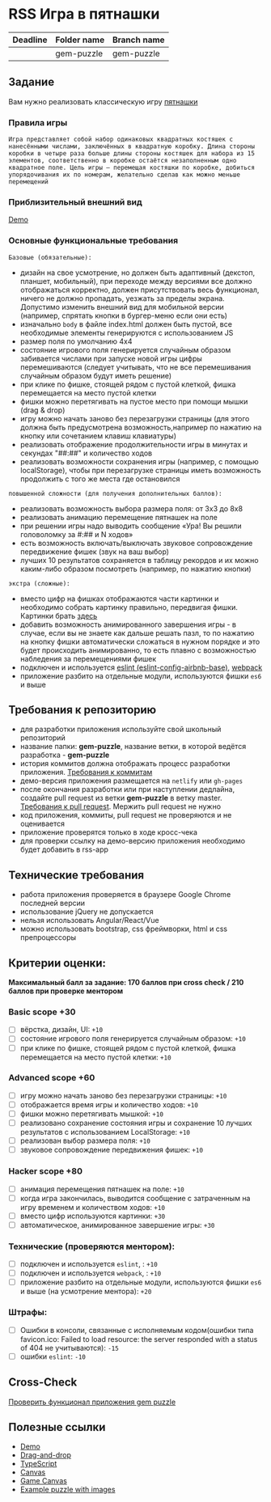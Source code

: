 # RSS Игра в пятнашки

| Deadline | Folder name | Branch name |
| -------- | ----------- | ----------- |
|          | gem-puzzle  | gem-puzzle  |

## Задание

Вам нужно реализовать классическую игру [пятнашки](https://ru.wikipedia.org/wiki/Игра_в_15)

### Правила игры

`Игра представляет собой набор одинаковых квадратных костяшек с нанесёнными числами, заключённых в квадратную коробку. Длина стороны коробки в четыре раза больше длины стороны костяшек для набора из 15 элементов, соответственно в коробке остаётся незаполненным одно квадратное поле. Цель игры — перемещая костяшки по коробке, добиться упорядочивания их по номерам, желательно сделав как можно меньше перемещений`

### Приблизительный внешний вид

[Demo](https://xmelsky-gem-puzzle.netlify.app/)

### Основные функциональные требования

`Базовые (обязательные):`

- дизайн на свое усмотрение, но должен быть адаптивный (декстоп, планшет, мобильный), при переходе между версиями все должно отображаться корректно, должен присутствовать весь функционал, ничего не должно пропадать, уезжать за пределы экрана. Допустимо изменить внешний вид для мобильной версии (например, спрятать кнопки в бургер-меню если они есть)
- изначально `body` в файле index.html должен быть пустой, все необходимые элементы генерируются с использованием JS
- размер поля по умолчанию 4х4
- состояние игрового поля генерируется случайным образом забивается числами при запуске новой игры цифры перемешиваются (следует учитывать, что не все перемешивания случайным образом будут иметь решение)
- при клике по фишке, стоящей рядом с пустой клеткой, фишка перемещается на место пустой клетки
- фишки можно перетягивать на пустое место при помощи мышки (drag & drop)
- игру можно начать заново без перезагрузки страницы (для этого должна быть предусмотрена возможность,например по нажатию на кнопку или сочетанием клавиш клавиатуры)
- реализовать отображение продолжительности игры в минутах и секундах "##:##" и количество ходов
- реализовать возможности сохранения игры (например, с помощью localStorage), чтобы при перезагрузке страницы иметь возможность продолжить с того же места где остановился

`повышенной сложности (для получения дополнительных баллов):`

- реализовать возможность выбора размера поля: от 3х3 до 8х8
- реализовать анимацию перемещение пятнашек на поле
- при решении игры надо выводить сообщение «Ура! Вы решили головоломку за #:## и N ходов»
- есть возможность включать/выключать звуковое сопровождение передвижение фишек (звук на ваш выбор)
- лучших 10 результатов сохраняется в таблицу рекордов и их можно каким-либо образом посмотреть (например, по нажатию кнопки)

`экстра (сложные):`

- вместо цифр на фишках отображаются части картинки и необходимо собрать картинку правильно, передвигая фишки. Картинки брать [здесь](https://github.com/irinainina/image-data/tree/master/box)
- добавить возможность анимированного завершения игры - в случае, если вы не знаете как дальше решать пазл, то по нажатию на кнопку фишки автоматически сложаться в нужном порядке и это будет происходить анимированно, то есть плавно с возможностью набледения за перемещениями фишек
- подключен и используется [eslint (eslint-config-airbnb-base)](https://eslint.org/), [webpack](https://webpack.js.org/)
- приложение разбито на отдельные модули, используются фишки `es6` и выше

## Требования к репозиторию

- для разработки приложения используйте свой школьный репозиторий
- название папки: **gem-puzzle**, название ветки, в которой ведётся разработка - **gem-puzzle**
- история коммитов должна отображать процесс разработки приложения. [Требования к коммитам](https://docs.rs.school/#/git-convention)
- демо-версия приложения размещается на `netlify` или `gh-pages`
- после окончания разработки или при наступлении дедлайна, создайте pull request из ветки **gem-puzzle** в ветку master. [Требования к pull request](https://rs.school/docs/ru/pull-request-review-process#описание-pull-request-должно-содержать-следующую-информацию). Мержить pull request не нужно
- код приложения, коммиты, pull request не проверяются и не оценивается
- приложение проверятся только в ходе кросс-чека
- для проверки ссылку на демо-версию приложения необходимо будет добавить в rss-app

## Технические требования

- работа приложения проверяется в браузере Google Chrome последней версии
- использование jQuery не допускается
- нельзя использовать Angular/React/Vue
- можно использовать bootstrap, css фреймворки, html и css препроцессоры

## Критерии оценки:

**Максимальный балл за задание: 170 баллов при cross check / 210 баллов при проверке ментором**

### Basic scope +30

- [ ] вёрстка, дизайн, UI: `+10`
- [ ] состояние игрового поля генерируется случайным образом: `+10`
- [ ] при клике по фишке, стоящей рядом с пустой клеткой, фишка перемещается на место пустой клетки: `+10`

### Advanced scope +60

- [ ] игру можно начать заново без перезагрузки страницы: `+10`
- [ ] отображается время игры и количество ходов: `+10`
- [ ] фишки можно перетягивать мышкой: `+10`
- [ ] реализовано сохранение состояния игры и сохранение 10 лучших результатов с использованием LocalStorage: `+10`
- [ ] реализован выбор размера поля: `+10`
- [ ] звуковое сопровождение передвижения фишек: `+10`

### Hacker scope +80

- [ ] анимация перемещения пятнашек на поле: `+10`
- [ ] когда игра закончилась, выводится сообщение с затраченным на игру временем и количеством ходов: `+10`
- [ ] вместо цифр используются картинки: `+30`
- [ ] автоматическое, анимированное завершение игры: `+30`

### Технические (проверяются ментором):

- [ ] подключен и используется `eslint`, : `+10`
- [ ] подключен и используется `webpack`, : `+10`
- [ ] приложение разбито на отдельные модули, используются фишки `es6` и выше (на усмотрение ментора): `+20`

### Штрафы:

- [ ] Ошибки в консоли, связанные с исполняемым кодом(ошибки типа favicon.ico: Failed to load resource: the server responded with a status of 404 не учитываются): `-15`
- [ ] ошибки `eslint`: `-10`

## Cross-Check

[Проверить функционал приложения gem puzzle](https://rolling-scopes-school.github.io/checklist/)

## Полезные ссылки

- [Demo](https://xmelsky-gem-puzzle.netlify.app/)
- [Drag-and-drop](https://learn.javascript.ru/mouse-drag-and-drop)
- [TypeScript](https://www.typescriptlang.org/)
- [Canvas](https://developer.mozilla.org/en/docs/Web/API/Canvas_API/Tutorial)
- [Game Canvas](https://www.w3schools.com/graphics/game_canvas.asp)
- [Example puzzle with images](https://youtu.be/PUEll8nfo0Q)
